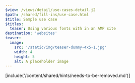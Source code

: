 ```yaml
---
$view: /views/detail/use-cases-detail.j2
$path: /shared/fill-ins/use-case.html
$title: Sample use case
$titles:
  teaser: Using various fonts with in an AMP site
destination: 'websites'
teaser:
  image:
    src: '/static/img/teaser-dummy-4x5-1.jpg'
    width: 4
    height: 5
    alt: A placeholder image
---
```

[include('/content/shared/hints/needs-to-be-removed.md')]
